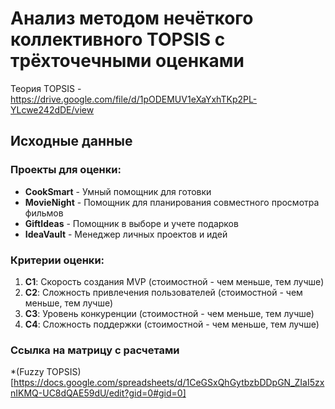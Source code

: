 # Анализ методом нечёткого коллективного TOPSIS с трёхточечными оценками

Теория TOPSIS - https://drive.google.com/file/d/1pODEMUV1eXaYxhTKp2PL-YLcwe242dDE/view

## Исходные данные

### Проекты для оценки:
- **CookSmart** - Умный помощник для готовки
- **MovieNight** - Помощник для планирования совместного просмотра фильмов  
- **GiftIdeas** - Помощник в выборе и учете подарков
- **IdeaVault** - Менеджер личных проектов и идей

### Критерии оценки:
1. **C1**: Скорость создания MVP (стоимостной - чем меньше, тем лучше)
2. **C2**: Сложность привлечения пользователей (стоимостной - чем меньше, тем лучше)
3. **C3**: Уровень конкуренции (стоимостной - чем меньше, тем лучше)
4. **C4**: Сложность поддержки (стоимостной - чем меньше, тем лучше)

### Ссылка на матрицу с расчетами
*(Fuzzy TOPSIS)[https://docs.google.com/spreadsheets/d/1CeGSxQhGytbzbDDpGN_ZIaI5zxnIKMQ-UC8dQAE59dU/edit?gid=0#gid=0]
